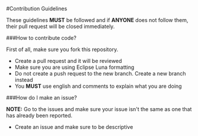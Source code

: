 #Contribution Guidelines

These guidelines **MUST** be followed and if **ANYONE** does not follow them, their pull request will be closed immediately.
 
 ###How to contribute code?
 
 First of all, make sure you fork this repository.
 
 * Create a pull request and it will be reviewed
 * Make sure you are using Eclipse Luna formatting
 * Do not create a push request to the new branch. Create a new branch instead
 * You **MUST** use english and comments to explain what you are doing
 
 ###How do I make an issue?
 
 **NOTE:** Go to the issues and make sure your issue isn't the same as one that has already been reported.
 * Create an issue and make sure to be descriptive
 